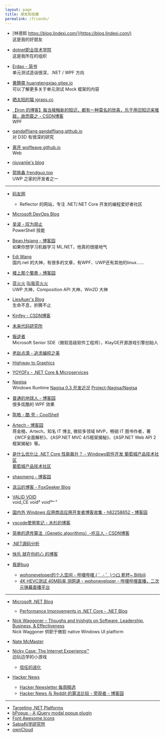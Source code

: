 ```yaml
---
layout: page
title: 朋友和收藏
permalink: /friends/
---
```


- [林德熙 https://blog.lindexi.com/](https://blog.lindexi.com/)  
    这是我的好朋友

- [dotnet职业技术学院](https://dotnet-campus.github.io/)  
    这是我所在的组织

- [Erdao - 简书](https://www.jianshu.com/u/e51c5543bb4b)  
    单元测试造诣很深，.NET / WPF 方向

- [黄腾霄 huangtengxiao.gitee.io](https://huangtengxiao.gitee.io/)  
    可以了解更多关于单元测试 Mock 框架的内容

- [晒太阳的猫 jgrass.cc](http://jgrass.cc/)

- [【Iron 的博客】每当接触新的知识，都有一种莫名的欣喜，乐于用旧知识来推敲，故而载之 - CSDN博客](https://blog.csdn.net/Iron_Ye)  
    WPF

- [gandalfliang gandalfliang.github.io](https://gandalfliang.github.io/)  
    对 D3D 有很深的研究

- [离开 wolfleave.github.io](https://wolfleave.github.io/)  
    Web

- [niuyanjie's blog](http://niuyanjie.gitee.io/blog/)

- [郭施鑫 frendguo.top](http://frendguo.top/)  
    UWP 之家的开发者之一

---

- [码友网](https://codedefault.com/)
    - Reflector 的网站，专注 .NET/.NET Core 开发的编程爱好者社区

- [Microsoft DevOps Blog](https://blogs.msdn.microsoft.com/devops/)

- [吴波 - 叹为观止](http://blog.vichamp.com/)  
    PowerShell 技能

- [Bean.Hsiang - 博客园](http://www.cnblogs.com/BeanHsiang/)  
    如果你想学习机器学习 ML.NET，他真的很接地气

- [Edi Wang](http://edi.wang/)  
    国内.net 的大神，有很多的文章，有WPF、UWP还有其他的linux……

- [楼上那个蜀黍 - 博客园](https://www.cnblogs.com/manupstairs/)

- [蓝火火](https://blog.ultrabluefire.cn/) [叫我蓝火火](https://www.cnblogs.com/blue-fire/)  
    UWP 大神，Composition API 大神，Win2D 大神

- [LiesAuer's Blog](http://www.liesauer.net/)  
    生命不息，折腾不止

- [Kinfey - CSDN博客](https://blog.csdn.net/kinfey)

- [未来代码研究所](http://blog.atelier39.org/)

- [叛逆者](https://www.zhihu.com/people/minmin.gong/activities)  
    Microsoft Senior SDE（微软高级软件工程师），KlayGE开源游戏引擎创始人

- [老赵点滴 - 追求编程之美](http://blog.zhaojie.me/)

- [Highway to Graphics](https://zhuanlan.zhihu.com/highwaytographics)

- [YOYOFx - .NET Core & Microservices](http://blog.microservice4.net/)

- [Nagisa](http://i.pcbeta.com/home.php?mod=space&uid=3887572&do=thread&type=reply&view=me&from=space)  
    Windows Runtime [Nagisa 0.3 开发近况](http://bbs.pcbeta.com/viewthread-1778794-1-1.html) [Project-Nagisa/Nagisa](https://github.com/Project-Nagisa/Nagisa)

- [普通的地球人 - 博客园](https://www.cnblogs.com/tsliwei/default.html?page=1)  
    很多炫酷的 WPF 效果

- [陈皓 - 酷 壳 - CoolShell](https://coolshell.cn/articles/author/haoel)

- [Artech - 博客园](http://www.cnblogs.com/artech/)  
    蒋金楠，Artech，知名 IT 博主, 微软多领域 MVP，畅销 IT 图书作者，著《WCF全面解析》、《ASP.NET MVC 4/5框架揭秘》、《ASP.NET Web API 2框架揭秘》等。

- [是什么优化让 .NET Core 性能飙升？ - Windows软件开发 葡萄城产品技术社区](http://gcdn.gcpowertools.com.cn/showtopic-38305-1-1.html)  
  [葡萄城产品技术社区](http://gcdn.gcpowertools.com.cn/forum.php)

- [shaomeng - 博客园](http://www.cnblogs.com/shaomeng)

- [沨沄的博客 - FoxGeeker Blog](http://ifoxfactory.com/)

- [VALID VOID](https://validvoid.net/)  
    void_CE void² void²ⁿ⁻¹

- [国内外 Windows 应用商店应用开发者博客收集 - h82258652 - 博客园](http://www.cnblogs.com/h82258652/p/4909957.html)

- [vscode使用笔记 - 木杉的博客](http://mushanshitiancai.github.io/2017/01/07/tools/vscode%E4%BD%BF%E7%94%A8%E7%AC%94%E8%AE%B0/)

- [简单的遗传算法（Genetic algorithms）-吃豆人 - CSDN博客](http://blog.csdn.net/u013564276/article/details/53470049)

- [.NET源码分析](https://zhuanlan.zhihu.com/sscli)

- [快乐 就在你的心 的博客](https://kljzndx.github.io/My-Blog/)

- [我是bug](https://bug.ge/)
    - [wphoneveloper的个人空间 - 哔哩哔哩 ( ゜- ゜)つロ 乾杯~ Bilibili](https://space.bilibili.com/25828081/)
    - [4K HEVC测试 40M码率 测网速 - wphoneveloper - 哔哩哔哩直播，二次元弹幕直播平台](https://live.bilibili.com/1629664)

---

- [Microsoft .NET Blog](https://blogs.msdn.microsoft.com/dotnet/)
    - [Performance Improvements in .NET Core - .NET Blog](https://blogs.msdn.microsoft.com/dotnet/2017/06/07/performance-improvements-in-net-core/)

- [Nick Waggoner – Thoughs and Inishgts on Software, Leadership, Business, & Effectiveness](http://www.nickwaggoner.com/)  
    Nick Waggoner 供职于微软 native Windows UI platform

- [Nate McMaster](https://www.natemcmaster.com/)

- [Nicky Case: The Internet Experience™](http://ncase.me/)  
    边玩边学的小游戏
    - [信任的进化](https://www.sekai.co/trust/)

- [Hacker News](https://news.ycombinator.com/)
    - [Hacker Newsletter 每周精选](https://www.hackernewsletter.com/)
    - [Hacker News 与 Reddit 的算法比较 - 旁观者 - 博客园](http://www.cnblogs.com/zhengyun_ustc/archive/2010/12/15/amir.html)

---

- [Targeting .NET Platforms](https://www.microsoft.com/net/targeting)
- [bPopup - A jQuery modal popup plugin](http://dinbror.dk/bpopup/)
- [Font Awesome Icons](http://fontawesome.io/icons/)
- [Sabia科学研究所](https://www.sabia.cc/)
- [ownCloud](https://doc.owncloud.org/)
